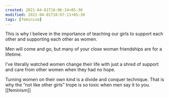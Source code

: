 ```yaml
---
created: 2021-04-01T18:06:24+05:30
modified: 2021-04-01T18:07:11+05:30
tags: [feminism]
---
```


 This is why I believe in the importance of teaching our girls to support each other and supporting each other as women. 

Men will come and go, but many of your close woman  friendships are for a lifetime. 

I’ve literally watched women change their life with just a shred of support and care from other women when they had no hope. 

Turning women on their own kind is a divide and conquer technique. That is why the “not like other girls” trope is so toxic when men say it to you. 
[[feminism]]
